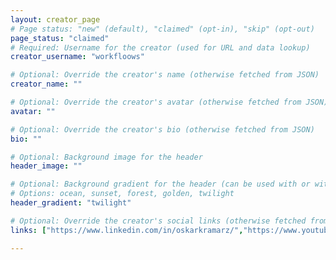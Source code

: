 ```yaml
---
layout: creator_page
# Page status: "new" (default), "claimed" (opt-in), "skip" (opt-out)
page_status: "claimed"
# Required: Username for the creator (used for URL and data lookup)
creator_username: "workfloows"

# Optional: Override the creator's name (otherwise fetched from JSON)
creator_name: ""

# Optional: Override the creator's avatar (otherwise fetched from JSON)
avatar: ""

# Optional: Override the creator's bio (otherwise fetched from JSON)
bio: ""

# Optional: Background image for the header
header_image: ""

# Optional: Background gradient for the header (can be used with or without header_image)
# Options: ocean, sunset, forest, golden, twilight
header_gradient: "twilight"

# Optional: Override the creator's social links (otherwise fetched from JSON)
links: ["https://www.linkedin.com/in/oskarkramarz/","https://www.youtube.com/@workfloows"]

---
```

